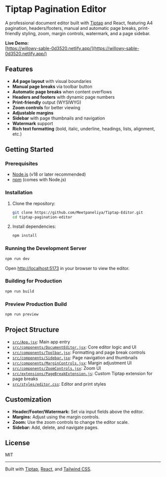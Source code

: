 # Tiptap Pagination Editor

A professional document editor built with [Tiptap](https://tiptap.dev/) and React, featuring A4 pagination, headers/footers, manual and automatic page breaks, print-friendly styling, zoom, margin controls, watermark, and a page sidebar.

**Live Demo:**  
[https://willowy-sable-0d3520.netlify.app/](https://willowy-sable-0d3520.netlify.app/)

## Features

- **A4 page layout** with visual boundaries
- **Manual page breaks** via toolbar button
- **Automatic page breaks** when content overflows
- **Headers and footers** with dynamic page numbers
- **Print-friendly** output (WYSIWYG)
- **Zoom controls** for better viewing
- **Adjustable margins**
- **Sidebar** with page thumbnails and navigation
- **Watermark** support
- **Rich text formatting** (bold, italic, underline, headings, lists, alignment, etc.)

## Getting Started

### Prerequisites

- [Node.js](https://nodejs.org/) (v18 or later recommended)
- [npm](https://www.npmjs.com/) (comes with Node.js)

### Installation

1. Clone the repository:

   ```sh
   git clone https://github.com/Meetpaneliya/Tiptap-Editor.git
   cd tiptap-pagination-editor
   ```

2. Install dependencies:

   ```sh
   npm install
   ```

### Running the Development Server

```sh
npm run dev
```

Open [http://localhost:5173](http://localhost:5173) in your browser to view the editor.

### Building for Production

```sh
npm run build
```

### Preview Production Build

```sh
npm run preview
```

## Project Structure

- [`src/App.jsx`](src/App.jsx): Main app entry
- [`src/components/DocumentEditor.jsx`](src/components/DocumentEditor.jsx): Core editor logic and UI
- [`src/components/Toolbar.jsx`](src/components/Toolbar.jsx): Formatting and page break controls
- [`src/components/Sidebar.jsx`](src/components/Sidebar.jsx): Page navigation and thumbnails
- [`src/components/MarginControls.jsx`](src/components/MarginControls.jsx): Margin adjustment UI
- [`src/components/ZoomControls.jsx`](src/components/ZoomControls.jsx): Zoom UI
- [`src/extensions/PageBreakExtension.js`](src/extensions/PageBreakExtension.js): Custom Tiptap extension for page breaks
- [`src/styles/editor.css`](src/styles/editor.css): Editor and print styles

## Customization

- **Header/Footer/Watermark:** Set via input fields above the editor.
- **Margins:** Adjust using the margin controls.
- **Zoom:** Use the zoom controls to change the editor scale.
- **Sidebar:** Add, delete, and navigate pages.

## License

MIT

---

Built with [Tiptap](https://tiptap.dev/), [React](https://react.dev/), and [Tailwind CSS](https://tailwindcss.com/).